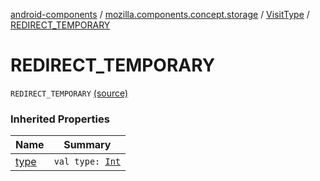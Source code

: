 [android-components](../../index.md) / [mozilla.components.concept.storage](../index.md) / [VisitType](index.md) / [REDIRECT_TEMPORARY](./-r-e-d-i-r-e-c-t_-t-e-m-p-o-r-a-r-y.md)

# REDIRECT_TEMPORARY

`REDIRECT_TEMPORARY` [(source)](https://github.com/mozilla-mobile/android-components/blob/master/components/concept/storage/src/main/java/mozilla/components/concept/storage/HistoryStorage.kt#L177)

### Inherited Properties

| Name | Summary |
|---|---|
| [type](type.md) | `val type: `[`Int`](https://kotlinlang.org/api/latest/jvm/stdlib/kotlin/-int/index.html) |
